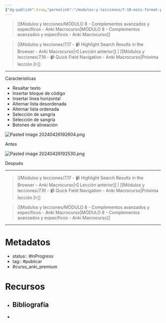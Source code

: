 ```yaml
---
{"dg-publish":true,"permalink":"/modulos-y-lecciones/7-18-mini-format-pack-anki-macrocurso/","noteIcon":""}
---
```



> [[Módulos y lecciones/MÓDULO 8 - Complementos avanzados y específicos - Anki Macrocurso\|MÓDULO 8 - Complementos avanzados y específicos - Anki Macrocurso]]

> [[Módulos y lecciones/7.17 - 📹 Highlight Search Results in the Browser - Anki Macrocurso\|◁ Lección anterior]] | [[Módulos y lecciones/7.19 - 📹 Quick Field Navigation - Anki Macrocurso\|Próxima lección ▷]]

---

Características
- Resaltar texto
- Insertar bloque de código
- Insertar línea horizontal
- Alternar lista desordenada
- Alternar lista ordenada
- Selección de sangría
- Selección de sangría
- Botones de alineación

![Pasted image 20240426192604.png](/img/user/ANEXOS/Pasted%20image%2020240426192604.png)

Antes

![Pasted image 20240426192530.png](/img/user/ANEXOS/Pasted%20image%2020240426192530.png)

Después

---

> [[Módulos y lecciones/7.17 - 📹 Highlight Search Results in the Browser - Anki Macrocurso\|◁ Lección anterior]] | [[Módulos y lecciones/7.19 - 📹 Quick Field Navigation - Anki Macrocurso\|Próxima lección ▷]]

> [[Módulos y lecciones/MÓDULO 8 - Complementos avanzados y específicos - Anki Macrocurso\|MÓDULO 8 - Complementos avanzados y específicos - Anki Macrocurso]]

---
# Metadatos
- status:: #InProgress  
- tag:: #publicar 
- #curso_anki_premium

# Recursos
- Bibliografía
	- 
- 
